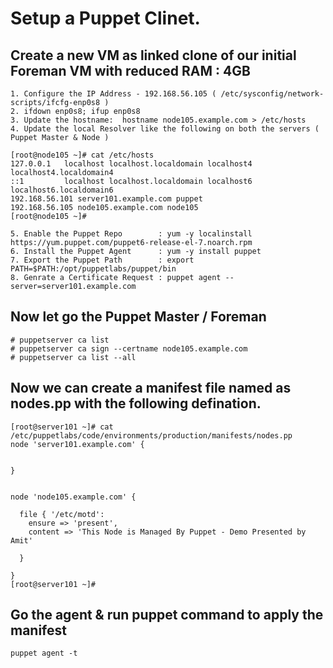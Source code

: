 # Setup a Puppet Clinet. 

## Create a new VM as linked clone of our initial Foreman VM with reduced RAM : 4GB 
```
1. Configure the IP Address - 192.168.56.105 ( /etc/sysconfig/network-scripts/ifcfg-enp0s8 ) 
2. ifdown enp0s8; ifup enp0s8
3. Update the hostname:  hostname node105.example.com > /etc/hosts
4. Update the local Resolver like the following on both the servers ( Puppet Master & Node )  
```
```
[root@node105 ~]# cat /etc/hosts
127.0.0.1   localhost localhost.localdomain localhost4 localhost4.localdomain4
::1         localhost localhost.localdomain localhost6 localhost6.localdomain6
192.168.56.101 server101.example.com puppet
192.168.56.105 node105.example.com node105
[root@node105 ~]#
```

```
5. Enable the Puppet Repo        : yum -y localinstall https://yum.puppet.com/puppet6-release-el-7.noarch.rpm
6. Install the Puppet Agent      : yum -y install puppet
7. Export the Puppet Path        : export PATH=$PATH:/opt/puppetlabs/puppet/bin
8. Genrate a Certificate Request : puppet agent --server=server101.example.com
```



## Now let go the Puppet Master / Foreman
```
# puppetserver ca list
# puppetserver ca sign --certname node105.example.com
# puppetserver ca list --all
```

## Now we can create a manifest file named as nodes.pp with the following defination. 

```
[root@server101 ~]# cat /etc/puppetlabs/code/environments/production/manifests/nodes.pp
node 'server101.example.com' {


}


node 'node105.example.com' {

  file { '/etc/motd':
    ensure => 'present',
    content => 'This Node is Managed By Puppet - Demo Presented by Amit'

  }

}
[root@server101 ~]#

```
 


## Go the agent & run puppet command to apply the manifest
```
puppet agent -t 
```
